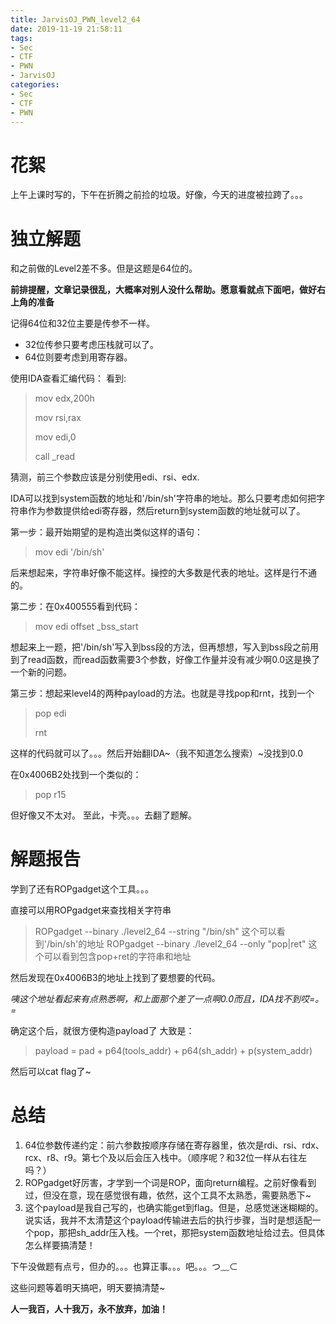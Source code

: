 ```yaml
---
title: JarvisOJ_PWN_level2_64
date: 2019-11-19 21:58:11
tags:
- Sec
- CTF
- PWN
- JarvisOJ
categories:
- Sec
- CTF
- PWN
---
```


# 花絮 #
上午上课时写的，下午在折腾之前捡的垃圾。好像，今天的进度被拉跨了。。。
# 独立解题 #
和之前做的Level2差不多。但是这题是64位的。

**前排提醒，文章记录很乱，大概率对别人没什么帮助。愿意看就点下面吧，做好右上角的准备**
<!-- more -->

记得64位和32位主要是传参不一样。

- 32位传参只要考虑压栈就可以了。
- 64位则要考虑到用寄存器。

使用IDA查看汇编代码：
看到:
> mov edx,200h
> 
> mov rsi,rax
> 
> mov edi,0
> 
> call _read

猜测，前三个参数应该是分别使用edi、rsi、edx.

IDA可以找到system函数的地址和'/bin/sh'字符串的地址。那么只要考虑如何把字符串作为参数提供给edi寄存器，然后return到system函数的地址就可以了。

第一步：最开始期望的是构造出类似这样的语句：
> mov edi '/bin/sh'

后来想起来，字符串好像不能这样。操控的大多数是代表的地址。这样是行不通的。

第二步：在0x400555看到代码：
> mov edi offset _bss_start

想起来上一题，把'/bin/sh'写入到bss段的方法，但再想想，写入到bss段之前用到了read函数，而read函数需要3个参数，好像工作量并没有减少啊0.0这是换了一个新的问题。

第三步：想起来level4的两种payload的方法。也就是寻找pop和rnt，找到一个
> pop edi 
> 
> rnt


这样的代码就可以了。。。然后开始翻IDA~（我不知道怎么搜索）~没找到0.0

在0x4006B2处找到一个类似的：
> pop r15

但好像又不太对。
至此，卡壳。。。去翻了题解。

# 解题报告 #
学到了还有ROPgadget这个工具。。。

直接可以用ROPgadget来查找相关字符串

> ROPgadget --binary ./level2_64 --string "/bin/sh"
这个可以看到'/bin/sh'的地址
ROPgadget --binary ./level2_64 --only "pop|ret" 这个可以看到包含pop+ret的字符串和地址

然后发现在0x4006B3的地址上找到了要想要的代码。

*咦这个地址看起来有点熟悉啊，和上面那个差了一点啊0.0而且，IDA找不到哎=。=*

确定这个后，就很方便构造payload了
大致是：

> payload = pad + p64(tools_addr) + p64(sh_addr) + p(system_addr)

然后可以cat flag了~

# 总结 #
1. 64位参数传递约定：前六参数按顺序存储在寄存器里，依次是rdi、rsi、rdx、rcx、r8、r9。第七个及以后会压入栈中。（顺序呢？和32位一样从右往左吗？）
2. ROPgadget好厉害，才学到一个词是ROP，面向return编程。之前好像看到过，但没在意，现在感觉很有趣，依然，这个工具不太熟悉，需要熟悉下~
3. 这个payload是我自己写的，也确实能get到flag。但是，总感觉迷迷糊糊的。说实话，我并不太清楚这个payload传输进去后的执行步骤，当时是想适配一个pop，那把sh_addr压入栈。一个ret，那把system函数地址给过去。但具体怎么样要搞清楚！


下午没做题有点亏，但办的。。。也算正事。。。吧。。。つ﹏⊂

这些问题等着明天搞吧，明天要搞清楚~


**人一我百，人十我万，永不放弃，加油！**